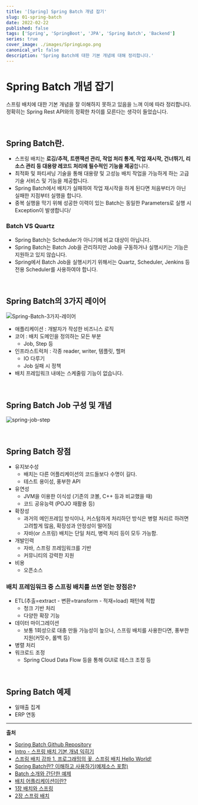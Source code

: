 ```yaml
---
title: '[Spring] Spring Batch 개념 잡기'
slug: 01-spring-batch
date: 2022-02-22
published: false
tags: ['Spring', 'SpringBoot', 'JPA', 'Spring Batch', 'Backend']
series: true
cover_image: ./images/SpringLogo.png
canonical_url: false
description: 'Spring Batch에 대한 기본 개념에 대해 정리합니다.'
---
```


# Spring Batch 개념 잡기

스프링 배치에 대한 기본 개념을 잘 이해하지 못하고 있음을 느껴 이에 따라 정리합니다. 정확히는 Spring Rest API와의 정확한 차이를 모른다는 생각이 들었습니다.

<br/>

## Spring Batch란.

- 스프링 배치는 **로깅/추적, 트랜잭션 관리, 작업 처리 통계, 작업 재시작, 건너뛰기, 리소스 관리 등 대용량 레코드 처리에 필수적인 기능을 제공**합니다.
- 최적화 및 파티셔닝 기술을 통해 대용량 및 고성능 배치 작업을 가능하게 하는 고급 기술 서비스 및 기능을 제공합니다.
- Spring Batch에서 배치가 실패하여 작업 재시작을 하게 된다면 처음부터가 아닌 실패한 지점부터 실행을 합니다.
- 중복 실행을 막기 위해 성공한 이력이 있는 Batch는 동일한 Parameters로 실행 시 Exception이 발생합니다/

### Batch VS Quartz

- Spring Batch는 Scheduler가 아니기에 비교 대상이 아닙니다.
- Spring Batch는 Batch Job을 관리하지만 Job을 구동하거나 실행시키는 기능은 지원하고 있지 않습니다.
- Spring에서 Batch Job을 실행시키기 위해서는 Quartz, Scheduler, Jenkins 등 전용 Scheduler를 사용하여야 합니다.

<br/>

## Spring Batch의 3가지 레이어

![Spring-Batch-3가지-레이어](https://user-images.githubusercontent.com/42582516/155138569-34e5e8e7-d474-47a3-b572-e3cffa7be069.png)

- 애플리케이션 : 개발자가 작성한 비즈니스 로직
- 코어 : 배치 도메인을 정의하는 모든 부분
  - Job, Step 등
- 인프라스트럭처 : 각종 reader, writer, 템플릿, 헬퍼
  - IO 다루기
  - Job 실패 시 정책
- 배치 프레임워크 내에는 스케줄링 기능이 없습니다.

<br/>

## Spring Batch Job 구성 및 개념

![spring-job-step](https://user-images.githubusercontent.com/42582516/155139624-20d39950-44c3-4073-acf2-9b0116ee7220.png)

<br/>

## Spring Batch 장점

- 유지보수성
  - 배치는 다른 어플리케이션의 코드들보다 수명이 길다.
  - 테스트 용이성, 풍부한 API
- 유연성
  - JVM을 이용한 이식성 (기존의 코볼, C++ 등과 비교했을 때)
  - 코드 공유능력 (POJO 재활용 등)
- 확장성
  - 과거의 메인프레임 방식이나, 커스텀하게 처리하던 방식은 병렬 처리르 하려면 고려할게 많음, 확장성과 안정성이 떨어짐
  - 자바(or 스프링) 배치는 단일 처리, 병력 처리 등이 모두 가능함.
- 개발인력
  - 자바, 스프링 프레임워크를 기반
  - 커뮤니티의 강력한 지원
- 비용
  - 오픈소스

### 배치 프레임워크 중 스프링 배치를 쓰면 얻는 장점은?

- ETL(추출=extract - 변환=transform - 적재=load) 패턴에 적합
  - 청크 기반 처리
  - 다양한 확장 기능
- 데이터 마이그레이션
  - 보통 1회성으로 대충 만들 가능성이 높으나, 스프링 배치를 사용한다면, 풍부한 지원(커밋수, 롤백 등)
- 병렬 처리
- 워크로드 조정
  - Spring Cloud Data Flow 등을 통해 GUI로 테스크 조정 등

<br/>

## Spring Batch 예제

- 일매출 집계
- ERP 연동

---

**출처**

- [Spring Batch Github Repository](https://github.com/spring-projects/spring-batch)
- [Intro - 스프링 배치 기본 개념 익히기](https://www.fwantastic.com/2019/12/spring-batch-intro.html)
- [스프링 배치 강좌 1. 프로그래밍의 꽃. 스프링 배치 Hello World!](https://www.fwantastic.com/2019/12/spring-batch-1-hello-world.html)
- [Spring Batch란? 이해하고 사용하기(예제소스 포함)](https://khj93.tistory.com/entry/Spring-Batch%EB%9E%80-%EC%9D%B4%ED%95%B4%ED%95%98%EA%B3%A0-%EC%82%AC%EC%9A%A9%ED%95%98%EA%B8%B0)
- [Batch 소개와 간단한 예제](https://deeplify.dev/back-end/spring/batch-tutorial)
- [배치 어플리케이션이란?](https://jojoldu.tistory.com/324)
- [1장 배치와 스프링](https://sjh836.tistory.com/187)
- [2장 스프링 배치](https://sjh836.tistory.com/188?category=680970)
